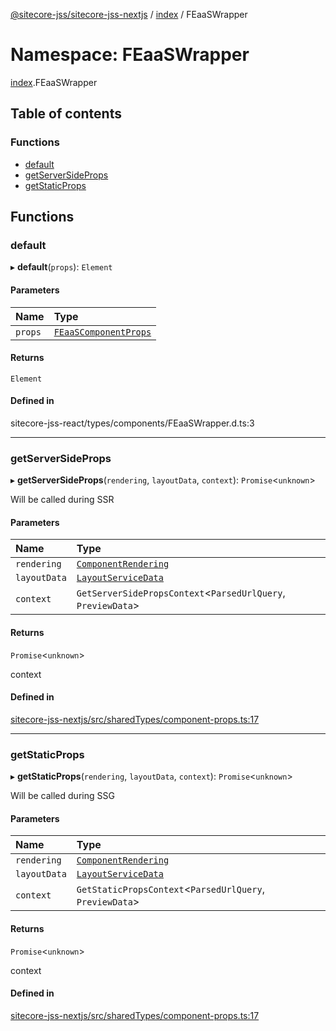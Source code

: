 [@sitecore-jss/sitecore-jss-nextjs](../README.md) / [index](index.md) / FEaaSWrapper

# Namespace: FEaaSWrapper

[index](index.md).FEaaSWrapper

## Table of contents

### Functions

- [default](index.FEaaSWrapper.md#default)
- [getServerSideProps](index.FEaaSWrapper.md#getserversideprops)
- [getStaticProps](index.FEaaSWrapper.md#getstaticprops)

## Functions

### default

▸ **default**(`props`): `Element`

#### Parameters

| Name    | Type                                                  |
| :------ | :---------------------------------------------------- |
| `props` | [`FEaaSComponentProps`](index.md#feaascomponentprops) |

#### Returns

`Element`

#### Defined in

sitecore-jss-react/types/components/FEaaSWrapper.d.ts:3

---

### getServerSideProps

▸ **getServerSideProps**(`rendering`, `layoutData`, `context`): `Promise`<`unknown`\>

Will be called during SSR

#### Parameters

| Name         | Type                                                              |
| :----------- | :---------------------------------------------------------------- |
| `rendering`  | [`ComponentRendering`](../interfaces/index.ComponentRendering.md) |
| `layoutData` | [`LayoutServiceData`](../interfaces/index.LayoutServiceData.md)   |
| `context`    | `GetServerSidePropsContext`<`ParsedUrlQuery`, `PreviewData`\>     |

#### Returns

`Promise`<`unknown`\>

context

#### Defined in

[sitecore-jss-nextjs/src/sharedTypes/component-props.ts:17](https://github.com/Sitecore/jss/blob/0b8b1fca9/packages/sitecore-jss-nextjs/src/sharedTypes/component-props.ts#L17)

---

### getStaticProps

▸ **getStaticProps**(`rendering`, `layoutData`, `context`): `Promise`<`unknown`\>

Will be called during SSG

#### Parameters

| Name         | Type                                                              |
| :----------- | :---------------------------------------------------------------- |
| `rendering`  | [`ComponentRendering`](../interfaces/index.ComponentRendering.md) |
| `layoutData` | [`LayoutServiceData`](../interfaces/index.LayoutServiceData.md)   |
| `context`    | `GetStaticPropsContext`<`ParsedUrlQuery`, `PreviewData`\>         |

#### Returns

`Promise`<`unknown`\>

context

#### Defined in

[sitecore-jss-nextjs/src/sharedTypes/component-props.ts:17](https://github.com/Sitecore/jss/blob/0b8b1fca9/packages/sitecore-jss-nextjs/src/sharedTypes/component-props.ts#L17)
